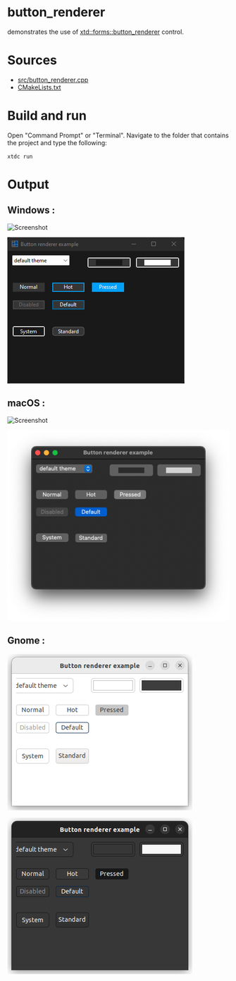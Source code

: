 # button_renderer

demonstrates the use of [xtd::forms::button_renderer](../../../../src/xtd.forms/include/xtd/forms/button_renderer.h) control.

# Sources

* [src/button_renderer.cpp](src/button_renderer.cpp)
* [CMakeLists.txt](CMakeLists.txt)

# Build and run

Open "Command Prompt" or "Terminal". Navigate to the folder that contains the project and type the following:

```shell
xtdc run
```

# Output

## Windows :

![Screenshot](../../../../docs/pictures/examples/components/button_renderer_w.png)

![Screenshot](../../../../docs/pictures/examples/components/button_renderer_wd.png)

## macOS :

![Screenshot](../../../../docs/pictures/examples/components/button_renderer_m.png)

![Screenshot](../../../../docs/pictures/examples/components/button_renderer_md.png)

## Gnome :

![Screenshot](../../../../docs/pictures/examples/components/button_renderer_g.png)

![Screenshot](../../../../docs/pictures/examples/components/button_renderer_gd.png)
